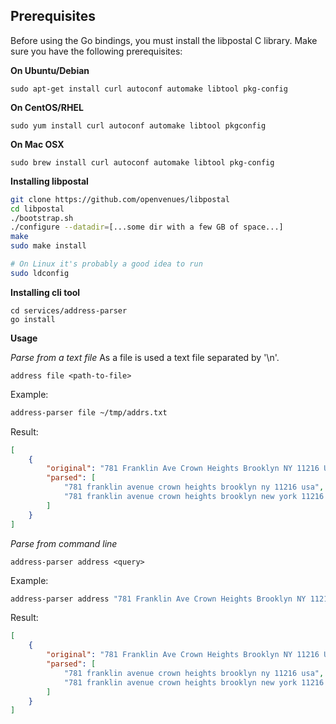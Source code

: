 
## Prerequisites

Before using the Go bindings, you must install the libpostal C library. Make sure you have the following prerequisites:

**On Ubuntu/Debian**
```
sudo apt-get install curl autoconf automake libtool pkg-config
```

**On CentOS/RHEL**
```
sudo yum install curl autoconf automake libtool pkgconfig
```

**On Mac OSX**
```
sudo brew install curl autoconf automake libtool pkg-config
```

**Installing libpostal**

```bash
git clone https://github.com/openvenues/libpostal
cd libpostal
./bootstrap.sh
./configure --datadir=[...some dir with a few GB of space...]
make
sudo make install

# On Linux it's probably a good idea to run
sudo ldconfig
```

**Installing cli tool**

```
cd services/address-parser
go install
```

**Usage**

*Parse from a text file*
As a file is used a text file separated by '\n'.
```
address file <path-to-file>
```

Example:
```bash
address-parser file ~/tmp/addrs.txt
```
Result:
```json
[
    {
        "original": "781 Franklin Ave Crown Heights Brooklyn NY 11216 USA",
        "parsed": [
            "781 franklin avenue crown heights brooklyn ny 11216 usa",
            "781 franklin avenue crown heights brooklyn new york 11216 usa"
        ]
    }
]
```


*Parse from command line*
```
address-parser address <query>
```

Example:
```bash
address-parser address "781 Franklin Ave Crown Heights Brooklyn NY 11216 USA"
```
Result:
```json
[
    {
        "original": "781 Franklin Ave Crown Heights Brooklyn NY 11216 USA",
        "parsed": [
            "781 franklin avenue crown heights brooklyn ny 11216 usa",
            "781 franklin avenue crown heights brooklyn new york 11216 usa"
        ]
    }
]
```





